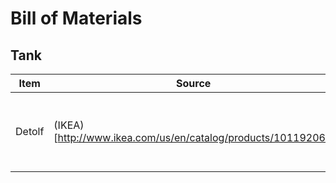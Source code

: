 # Bill of Materials

## Tank

Item | Source | Description | Price
--- | --- | --- | --- 
Detolf | (IKEA)[http://www.ikea.com/us/en/catalog/products/10119206/] | Glass-door cabinet that serves as primary tank structure | $69.99
